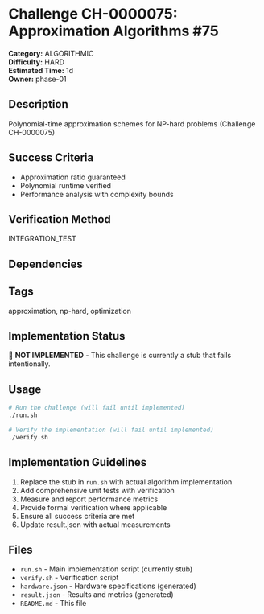 # Challenge CH-0000075: Approximation Algorithms #75

**Category:** ALGORITHMIC  
**Difficulty:** HARD  
**Estimated Time:** 1d  
**Owner:** phase-01  

## Description

Polynomial-time approximation schemes for NP-hard problems (Challenge CH-0000075)

## Success Criteria

- Approximation ratio guaranteed
- Polynomial runtime verified
- Performance analysis with complexity bounds

## Verification Method

INTEGRATION_TEST

## Dependencies



## Tags

approximation, np-hard, optimization

## Implementation Status

🚧 **NOT IMPLEMENTED** - This challenge is currently a stub that fails intentionally.

## Usage

```bash
# Run the challenge (will fail until implemented)
./run.sh

# Verify the implementation (will fail until implemented) 
./verify.sh
```

## Implementation Guidelines

1. Replace the stub in `run.sh` with actual algorithm implementation
2. Add comprehensive unit tests with verification
3. Measure and report performance metrics
4. Provide formal verification where applicable
5. Ensure all success criteria are met
6. Update result.json with actual measurements

## Files

- `run.sh` - Main implementation script (currently stub)
- `verify.sh` - Verification script
- `hardware.json` - Hardware specifications (generated)
- `result.json` - Results and metrics (generated)
- `README.md` - This file
